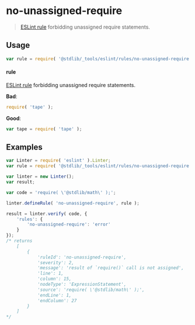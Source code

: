 <!--

@license Apache-2.0

Copyright (c) 2018 The Stdlib Authors.

Licensed under the Apache License, Version 2.0 (the "License");
you may not use this file except in compliance with the License.
You may obtain a copy of the License at

   http://www.apache.org/licenses/LICENSE-2.0

Unless required by applicable law or agreed to in writing, software
distributed under the License is distributed on an "AS IS" BASIS,
WITHOUT WARRANTIES OR CONDITIONS OF ANY KIND, either express or implied.
See the License for the specific language governing permissions and
limitations under the License.

-->

# no-unassigned-require

> [ESLint rule][eslint-rules] forbidding unassigned require statements.

<section class="intro">

</section>

<!-- /.intro -->

<section class="usage">

## Usage

```javascript
var rule = require( '@stdlib/_tools/eslint/rules/no-unassigned-require' );
```

#### rule

[ESLint rule][eslint-rules] forbidding unassigned require statements.

**Bad**:

<!-- eslint-disable stdlib/no-unassigned-require -->

```javascript
require( 'tape' );
```

**Good**:

``` javascript 
var tape = require( 'tape' );
```

</section>

<!-- /.usage -->

<section class="examples">

## Examples

<!-- eslint no-undef: "error" -->

```javascript
var Linter = require( 'eslint' ).Linter;
var rule = require( '@stdlib/_tools/eslint/rules/no-unassigned-require' );

var linter = new Linter();
var result;

var code = 'require( \'@stdlib/math\' );';

linter.defineRule( 'no-unassigned-require', rule );

result = linter.verify( code, {
    'rules': {
        'no-unassigned-require': 'error'
    }
});
/* returns
    [
        {
            'ruleId': 'no-unassigned-require',
            'severity': 2,
            'message': 'result of `require()` call is not assigned',
            'line': 1,
            'column': 15,
            'nodeType': 'ExpressionStatement',
            'source': 'require( \'@stdlib/math\' );',
            'endLine': 1,
            'endColumn': 27
        }
    ]
*/
```

</section>

<!-- /.examples -->

<section class="links">

[eslint-rules]: https://eslint.org/docs/developer-guide/working-with-rules

</section>

<!-- /.links -->
